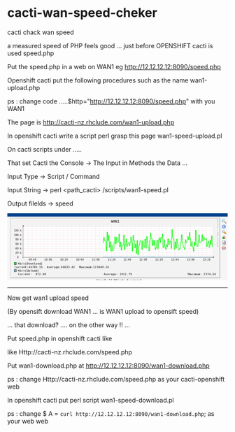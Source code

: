 # cacti-wan-speed-cheker

cacti chack wan speed

a measured speed of PHP feels good ... just before OPENSHIFT cacti is used speed.php

Put the speed.php in a web on WAN1 eg http://12.12.12.12:8090/speed.php

Openshift cacti put the following procedures such as the name wan1-upload.php

ps : change code .....$http="http://12.12.12.12:8090/speed.php" with you WAN1

The page is http://cacti-nz.rhclude.com/wan1-upload.php

In openshift cacti write a script perl grasp this page wan1-speed-upload.pl 

On cacti scripts under ..... 

That set Cacti the Console   ->   The Input in Methods the Data ...

Input Type -> Script / Command 

Input String -> perl <path_cacti> /scripts/wan1-speed.pl 

Output filelds -> speed

![alt tag](https://github.com/chio-nzgft/cacti-wan-speed-cheker/blob/master/images/1481779750-3593161566_n.png)

-----------------------------------------------------------------------------------
Now get wan1 upload speed 

(By opensift download WAN1 ... is WAN1 upload to opensift speed) 

... that download? .... on the other way !! ...

Put speed.php in openshift cacti like

like Http://cacti-nz.rhclude.com/speed.php

Put wan1-download.php at http://12.12.12.12:8090/wan1-download.php

ps : change Http://cacti-nz.rhclude.com/speed.php as your cacti-openshift web

In openshift cacti put perl script wan1-speed-download.pl

ps : change  $ A = `curl http://12.12.12.12:8090/wan1-download.php`;  as your web web
